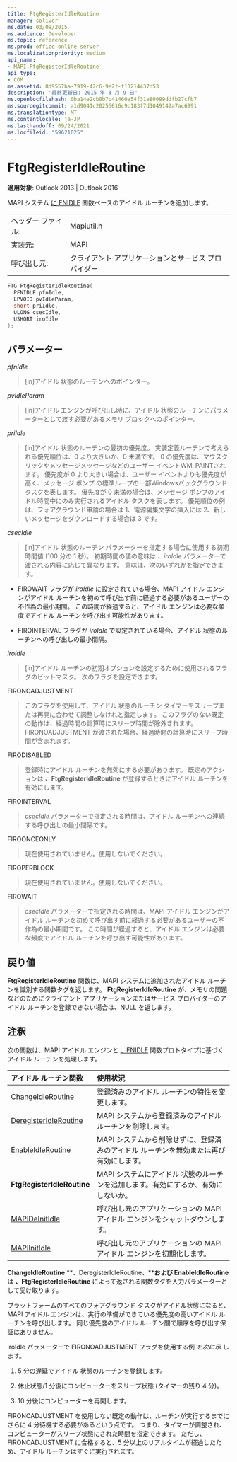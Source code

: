 ```yaml
---
title: FtgRegisterIdleRoutine
manager: soliver
ms.date: 03/09/2015
ms.audience: Developer
ms.topic: reference
ms.prod: office-online-server
ms.localizationpriority: medium
api_name:
- MAPI.FtgRegisterIdleRoutine
api_type:
- COM
ms.assetid: 8d9557ba-7919-42c6-9e2f-f10214437d53
description: '最終更新日: 2015 年 3 月 9 日'
ms.openlocfilehash: 0ba14e2cb0b7c41460a54f31e80099ddfb27cfb7
ms.sourcegitcommit: a1d9041c20256616c9c183f7d1049142a7ac6991
ms.translationtype: MT
ms.contentlocale: ja-JP
ms.lasthandoff: 09/24/2021
ms.locfileid: "59621025"
---
```

# <a name="ftgregisteridleroutine"></a>FtgRegisterIdleRoutine

**適用対象**: Outlook 2013 | Outlook 2016 
  
MAPI システム [に FNIDLE](fnidle.md) 関数ベースのアイドル ルーチンを追加します。 
  
|||
|:-----|:-----|
|ヘッダー ファイル:  <br/> |Mapiutil.h  <br/> |
|実装元:  <br/> |MAPI  <br/> |
|呼び出し元:  <br/> |クライアント アプリケーションとサービス プロバイダー  <br/> |
   
```cpp
FTG FtgRegisterIdleRoutine(
  PFNIDLE pfnIdle,
  LPVOID pvIdleParam,
  short priIdle,
  ULONG csecIdle,
  USHORT iroIdle
);
```

## <a name="parameters"></a>パラメーター

_pfnIdle_
  
> [in]アイドル 状態のルーチンへのポインター。 
    
_pvIdleParam_
  
> [in]アイドル エンジンが呼び出し時に、アイドル 状態のルーチンにパラメーターとして渡す必要があるメモリ ブロックへのポインター。 
    
_priIdle_
  
> [in]アイドル 状態のルーチンの最初の優先度。 実装定義ルーチンで考えられる優先順位は、0 より大きいか、0 未満です。 0 の優先度は、マウスクリックやメッセージメッセージなどのユーザー イベントWM_PAINTされます。 優先度が 0 より大きい場合は、ユーザー イベントよりも優先度が高く、メッセージ ポンプ の標準ループの一部Windowsバックグラウンド タスクを表します。 優先度が 0 未満の場合は、メッセージ ポンプのアイドル時間中にのみ実行されるアイドル タスクを表します。 優先順位の例は、フォアグラウンド申請の場合は 1、電源編集文字の挿入には 2、新しいメッセージをダウンロードする場合は 3 です。
    
_csecIdle_
  
> [in]アイドル 状態のルーチン パラメーターを指定する場合に使用する初期時間値 (100 分の 1 秒)。 初期時間の値の意味は  _、iroIdle_ パラメーターで渡される内容に応じて異なります。 意味は、次のいずれかを指定できます。 
    
  - FIROWAIT フラグが  _iroIdle_ に設定されている場合、MAPI アイドル エンジンがアイドル ルーチンを初めて呼び出す前に経過する必要があるユーザーの不作為の最小期間。 この時間が経過すると、アイドル エンジンは必要な頻度でアイドル ルーチンを呼び出す可能性があります。 
    
  - FIROINTERVAL フラグが  _iroIdle_ で設定されている場合、アイドル 状態のルーチンへの呼び出しの最小間隔。 
    
_iroIdle_
  
> [in]アイドル ルーチンの初期オプションを設定するために使用されるフラグのビットマスク。 次のフラグを設定できます。
    
  FIRONOADJUSTMENT
    
  > このフラグを使用して、アイドル 状態のルーチン タイマーをスリープまたは再開に合わせて調整しなけれと指定します。 このフラグのない既定の動作は、経過時間の計算時にスリープ時間が除外されます。 FIRONOADJUSTMENT が渡された場合、経過時間の計算時にスリープ時間が含まれます。
      
  FIRODISABLED
    
  > 登録時にアイドル ルーチンを無効にする必要があります。 既定のアクションは **、FtgRegisterIdleRoutine** が登録するときにアイドル ルーチンを有効にします。 
      
  FIROINTERVAL 
    
  > _csecIdle_ パラメーターで指定される時間は、アイドル ルーチンへの連続する呼び出しの最小間隔です。 
      
  FIROONCEONLY 
    
  > 現在使用されていません。使用しないでください。  
      
  FIROPERBLOCK 
    
  > 現在使用されていません。使用しないでください。  
      
  FIROWAIT 
    
  > _csecIdle_ パラメーターで指定される時間は、MAPI アイドル エンジンがアイドル ルーチンを初めて呼び出す前に経過する必要があるユーザーの不作為の最小期間です。 この時間が経過すると、アイドル エンジンは必要な頻度でアイドル ルーチンを呼び出す可能性があります。 
    
## <a name="return-value"></a>戻り値

**FtgRegisterIdleRoutine** 関数は、MAPI システムに追加されたアイドル ルーチンを識別する関数タグを返します。 **FtgRegisterIdleRoutine** が、メモリの問題などのためにクライアント アプリケーションまたはサービス プロバイダーのアイドル ルーチンを登録できない場合は、NULL を返します。 
  
## <a name="remarks"></a>注釈

次の関数は、MAPI アイドル エンジンと [、FNIDLE](fnidle.md) 関数プロトタイプに基づくアイドル ルーチンを処理します。 
  
|**アイドル ルーチン関数**|**使用状況**|
|:-----|:-----|
|[ChangeIdleRoutine](changeidleroutine.md) <br/> |登録済みのアイドル ルーチンの特性を変更します。  <br/> |
|[DeregisterIdleRoutine](deregisteridleroutine.md) <br/> |MAPI システムから登録済みのアイドル ルーチンを削除します。  <br/> |
|[EnableIdleRoutine](enableidleroutine.md) <br/> |MAPI システムから削除せずに、登録済みのアイドル ルーチンを無効または再び有効にします。  <br/> |
|**FtgRegisterIdleRoutine** <br/> |MAPI システムにアイドル 状態のルーチンを追加します。有効にするか、有効にしないか。  <br/> |
|[MAPIDeInitIdle](mapideinitidle.md) <br/> |呼び出し元のアプリケーションの MAPI アイドル エンジンをシャットダウンします。  <br/> |
|[MAPIInitIdle](mapiinitidle.md) <br/> |呼び出し元のアプリケーションの MAPI アイドル エンジンを初期化します。  <br/> |
   
**ChangeIdleRoutine** **、DeregisterIdleRoutine、****および EnableIdleRoutine** は **、FtgRegisterIdleRoutine** によって返される関数タグを入力パラメーターとして受け取ります。 
  
プラットフォームのすべてのフォアグラウンド タスクがアイドル状態になると、MAPI アイドル エンジンは、実行の準備ができている優先度の高いアイドル ルーチンを呼び出します。 同じ優先度のアイドル ルーチン間で順序を呼び出す保証はありません。 
  
iroIdle パラメーターで FIRONOADJUSTMENT フラグを使用する例  _を次に示_ します。 
  
1. 5 分の遅延でアイドル 状態のルーチンを登録します。
    
2. 休止状態/1 分後にコンピューターをスリープ状態 (タイマーの残り 4 分)。
    
3. 10 分後にコンピューターを再開します。
    
FIRONOADJUSTMENT を使用しない既定の動作は、ルーチンが実行するまでにさらに 4 分待機する必要があるという点です。 つまり、タイマーが調整され、コンピューターがスリープ状態にされた時間を指定できます。 ただし、FIRONOADJUSTMENT に合格すると、5 分以上のリアルタイムが経過したため、アイドル ルーチンはすぐに実行されます。
  

